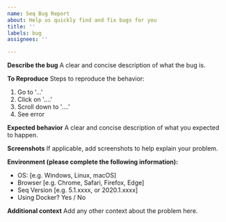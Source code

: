 ```yaml
---
name: Seq Bug Report
about: Help us quickly find and fix bugs for you
title: ''
labels: bug
assignees: ''

---
```


**Describe the bug**
A clear and concise description of what the bug is.

**To Reproduce**
Steps to reproduce the behavior:
1. Go to '...'
2. Click on '....'
3. Scroll down to '....'
4. See error

**Expected behavior**
A clear and concise description of what you expected to happen.

**Screenshots**
If applicable, add screenshots to help explain your problem.

**Environment (please complete the following information):**
 - OS: [e.g. Windows, Linux, macOS]
 - Browser [e.g. Chrome, Safari, Firefox, Edge]
 - Seq Version [e.g. 5.1.xxxx, or 2020.1.xxxx]
 - Using Docker? Yes / No

**Additional context**
Add any other context about the problem here.
